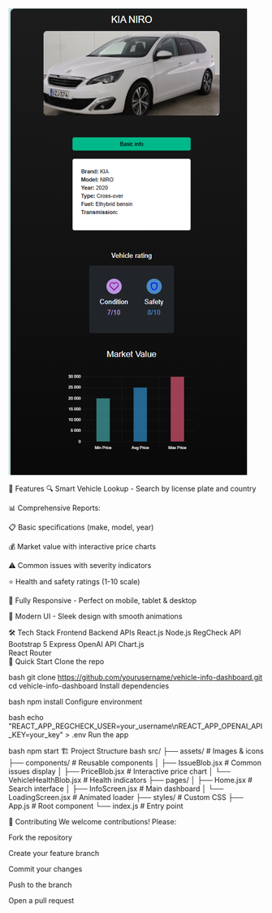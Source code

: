 ![](image-1.png)


🌟 Features
🔍 Smart Vehicle Lookup - Search by license plate and country

📊 Comprehensive Reports:

📋 Basic specifications (make, model, year)

💰 Market value with interactive price charts

⚠️ Common issues with severity indicators

⭐ Health and safety ratings (1-10 scale)

📱 Fully Responsive - Perfect on mobile, tablet & desktop

🎨 Modern UI - Sleek design with smooth animations

🛠️ Tech Stack
Frontend	Backend	APIs
React.js	Node.js	RegCheck API
Bootstrap 5	Express	OpenAI API
Chart.js		
React Router		
🚀 Quick Start
Clone the repo

bash
git clone https://github.com/yourusername/vehicle-info-dashboard.git
cd vehicle-info-dashboard
Install dependencies

bash
npm install
Configure environment

bash
echo "REACT_APP_REGCHECK_USER=your_username\nREACT_APP_OPENAI_API_KEY=your_key" > .env
Run the app

bash
npm start
🏗️ Project Structure
bash
src/
├── assets/               # Images & icons
├── components/           # Reusable components
│   ├── IssueBlob.jsx     # Common issues display
│   ├── PriceBlob.jsx     # Interactive price chart
│   └── VehicleHealthBlob.jsx  # Health indicators
├── pages/
│   ├── Home.jsx          # Search interface
│   ├── InfoScreen.jsx    # Main dashboard
│   └── LoadingScreen.jsx # Animated loader
├── styles/               # Custom CSS
├── App.js                # Root component
└── index.js              # Entry point

🤝 Contributing
We welcome contributions! Please:

Fork the repository

Create your feature branch

Commit your changes

Push to the branch

Open a pull request